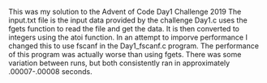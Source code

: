 This was my solution to the Advent of Code Day1 Challenge 2019
The input.txt file is the input data provided by the challenge
Day1.c uses the fgets function to read the file and get the data. It is then converted to integers using the atoi function.
In an attempt to imporve performance I changed this to use fscanf in the Day1_fscanf.c program. The performance of this program was
actually worse than using fgets. There was some variation between runs, but both consistently ran in approximately .00007-.00008 seconds.
